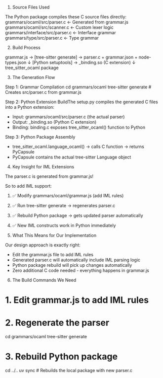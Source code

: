   1. Source Files Used

  The Python package compiles these C source files directly:
  grammars/ocaml/src/parser.c      ← Generated from grammar.js
  grammars/ocaml/src/scanner.c     ← Custom lexer logic
  grammars/interface/src/parser.c  ← Interface grammar
  grammars/type/src/parser.c       ← Type grammar

  2. Build Process

  grammar.js → [tree-sitter generate] → parser.c + grammar.json + node-types.json
                                     ↓
                           [Python setuptools] → _binding.so (C extension)
                                     ↓
                                tree_sitter_ocaml package

  3. The Generation Flow

  Step 1: Grammar Compilation
  cd grammars/ocaml
  tree-sitter generate  # Creates src/parser.c from grammar.js

  Step 2: Python Extension BuildThe setup.py compiles the generated C files into a Python extension:
  - Input: grammars/ocaml/src/parser.c (the actual parser)
  - Output: _binding.so (Python C extension)
  - Binding: binding.c exposes tree_sitter_ocaml() function to Python

  Step 3: Python Package Assembly
  - tree_sitter_ocaml.language_ocaml() → calls C function → returns PyCapsule
  - PyCapsule contains the actual tree-sitter Language object

  4. Key Insight for IML Extensions

  The parser.c is generated from grammar.js!

  So to add IML support:
  1. ✅ Modify grammars/ocaml/grammar.js (add IML rules)
  2. ✅ Run tree-sitter generate → regenerates parser.c
  3. ✅ Rebuild Python package → gets updated parser automatically
  4. ✅ New IML constructs work in Python immediately

  5. What This Means for Our Implementation

  Our design approach is exactly right:
  - Edit the grammar.js file to add IML rules
  - Generated parser.c will automatically include IML parsing logic
  - Python package rebuild will pick up changes automatically
  - Zero additional C code needed - everything happens in grammar.js

  6. The Build Commands We Need

  # 1. Edit grammar.js to add IML rules
  # 2. Regenerate the parser
  cd grammars/ocaml
  tree-sitter generate

  # 3. Rebuild Python package
  cd ../..
  uv sync  # Rebuilds the local package with new parser.c
